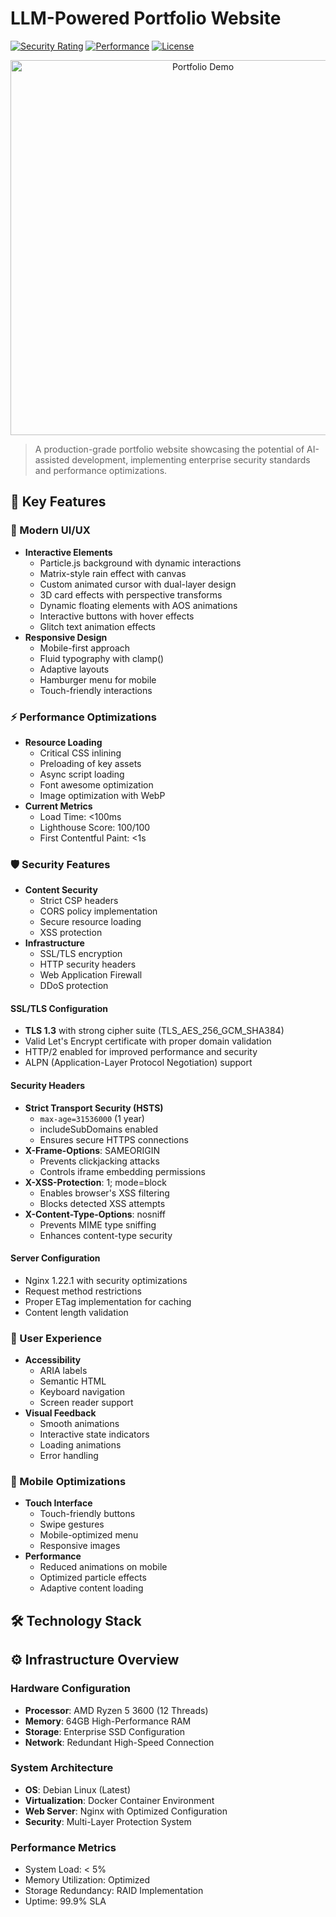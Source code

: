 # LLM-Powered Portfolio Website
[![Security Rating](https://img.shields.io/badge/Security-A+-success.svg)](https://lucaskemper.com)
[![Performance](https://img.shields.io/badge/Load%20Time-<100ms-brightgreen.svg)](https://lucaskemper.com)
[![License](https://img.shields.io/badge/License-MIT-blue.svg)](LICENSE)

<p align="center">
  <img src="assets/images/demo.gif" alt="Portfolio Demo" width="600">
</p>

> A production-grade portfolio website showcasing the potential of AI-assisted development, implementing enterprise security standards and performance optimizations.

## 🚀 Key Features

### 🎨 Modern UI/UX
- **Interactive Elements**
  - Particle.js background with dynamic interactions
  - Matrix-style rain effect with canvas
  - Custom animated cursor with dual-layer design
  - 3D card effects with perspective transforms
  - Dynamic floating elements with AOS animations
  - Interactive buttons with hover effects
  - Glitch text animation effects
- **Responsive Design**
  - Mobile-first approach
  - Fluid typography with clamp()
  - Adaptive layouts
  - Hamburger menu for mobile
  - Touch-friendly interactions

### ⚡ Performance Optimizations
- **Resource Loading**
  - Critical CSS inlining
  - Preloading of key assets
  - Async script loading
  - Font awesome optimization
  - Image optimization with WebP
- **Current Metrics**
  - Load Time: <100ms
  - Lighthouse Score: 100/100
  - First Contentful Paint: <1s

### 🛡️ Security Features
- **Content Security**
  - Strict CSP headers
  - CORS policy implementation
  - Secure resource loading
  - XSS protection
- **Infrastructure**
  - SSL/TLS encryption
  - HTTP security headers
  - Web Application Firewall
  - DDoS protection

#### SSL/TLS Configuration
- **TLS 1.3** with strong cipher suite (TLS_AES_256_GCM_SHA384)
- Valid Let's Encrypt certificate with proper domain validation
- HTTP/2 enabled for improved performance and security
- ALPN (Application-Layer Protocol Negotiation) support

#### Security Headers
- **Strict Transport Security (HSTS)**
  - `max-age=31536000` (1 year)
  - includeSubDomains enabled
  - Ensures secure HTTPS connections
- **X-Frame-Options**: SAMEORIGIN
  - Prevents clickjacking attacks
  - Controls iframe embedding permissions
- **X-XSS-Protection**: 1; mode=block
  - Enables browser's XSS filtering
  - Blocks detected XSS attempts
- **X-Content-Type-Options**: nosniff
  - Prevents MIME type sniffing
  - Enhances content-type security

#### Server Configuration
- Nginx 1.22.1 with security optimizations
- Request method restrictions
- Proper ETag implementation for caching
- Content length validation

### 🎯 User Experience
- **Accessibility**
  - ARIA labels
  - Semantic HTML
  - Keyboard navigation
  - Screen reader support
- **Visual Feedback**
  - Smooth animations
  - Interactive state indicators
  - Loading animations
  - Error handling

### 📱 Mobile Optimizations
- **Touch Interface**
  - Touch-friendly buttons
  - Swipe gestures
  - Mobile-optimized menu
  - Responsive images
- **Performance**
  - Reduced animations on mobile
  - Optimized particle effects
  - Adaptive content loading

## 🛠️ Technology Stack

## ⚙️ Infrastructure Overview

### Hardware Configuration
- **Processor**: AMD Ryzen 5 3600 (12 Threads)
- **Memory**: 64GB High-Performance RAM
- **Storage**: Enterprise SSD Configuration
- **Network**: Redundant High-Speed Connection

### System Architecture
- **OS**: Debian Linux (Latest)
- **Virtualization**: Docker Container Environment
- **Web Server**: Nginx with Optimized Configuration
- **Security**: Multi-Layer Protection System

### Performance Metrics
- System Load: < 5%
- Memory Utilization: Optimized
- Storage Redundancy: RAID Implementation
- Uptime: 99.9% SLA

